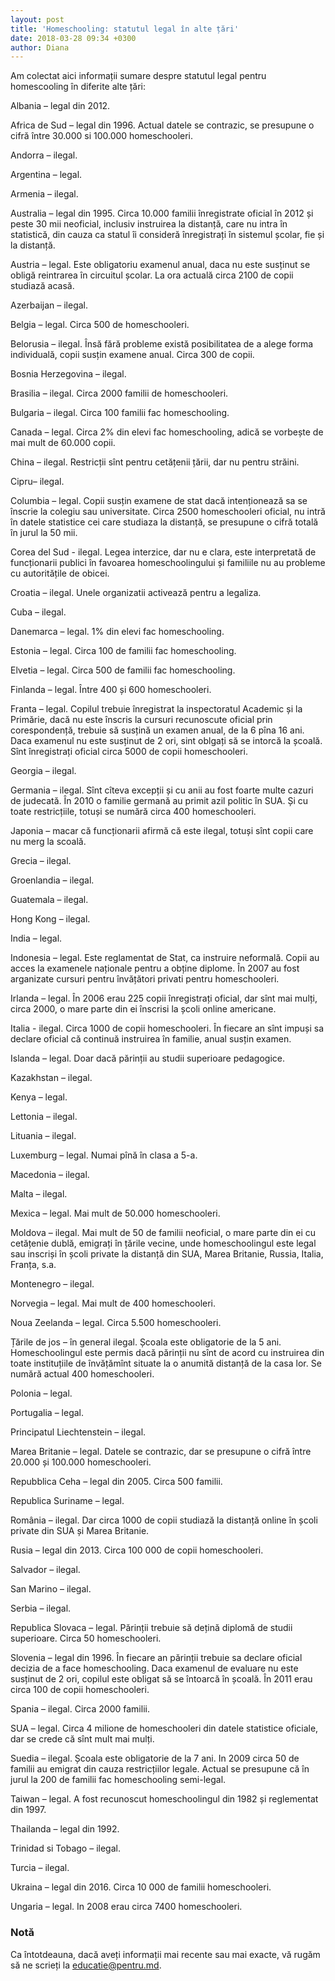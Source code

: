 ```yaml
---
layout: post
title: 'Homeschooling: statutul legal în alte țări'
date: 2018-03-28 09:34 +0300
author: Diana
---
```


Am colectat aici informații sumare despre statutul legal pentru homescooling în
diferite alte țări:

Albania – legal din 2012.

Africa de Sud – legal din 1996. Actual datele se contrazic, se presupune o cifră
între 30.000 si 100.000 homeschooleri.

Andorra – ilegal.

Argentina – legal.

Armenia – ilegal.

Australia – legal din 1995. Circa 10.000 familii înregistrate oficial în 2012 și
peste 30 mii neoficial, inclusiv instruirea la distanță, care nu intra în
statistică, din cauza ca statul îi consideră înregistrați în sistemul școlar,
fie și la distanță.

Austria – legal. Este obligatoriu examenul anual, daca nu este susținut se
obligă reintrarea în circuitul școlar. La ora actuală circa 2100 de copii
studiază acasă.

Azerbaijan – ilegal.

Belgia – legal. Circa 500 de homeschooleri.

Belorusia – ilegal. Însă fără probleme există posibilitatea de a alege forma
individuală, copii susțin examene anual. Circa 300 de copii.

Bosnia Herzegovina – ilegal.

Brasilia – ilegal. Circa 2000 familii de homeschooleri.

Bulgaria – ilegal. Circa 100 familii fac homeschooling.

Canada – legal. Circa 2% din elevi fac homeschooling, adică se vorbește de mai
mult de 60.000 copii.

China – ilegal. Restricții sînt pentru cetățenii țării, dar nu pentru străini.

Cipru– ilegal.

Columbia – legal. Copii susțin examene de stat dacă intenționează sa se înscrie
la colegiu sau universitate. Circa 2500 homeschooleri oficial, nu intră în
datele statistice cei care studiaza la distanță, se presupune o cifră totală în
jurul la 50 mii.

Corea del Sud - ilegal. Legea interzice, dar nu e clara, este interpretată de
funcționarii publici în favoarea homeschoolingului și familiile nu au probleme
cu autoritățile de obicei.

Croatia – ilegal. Unele organizatii activează pentru a legaliza.

Cuba – ilegal.

Danemarca – legal. 1% din elevi fac homeschooling.

Estonia – legal. Circa 100 de familii fac homeschooling.

Elvetia – legal. Circa 500 de familii fac homeschooling.

Finlanda – legal. Între 400 și 600 homeschooleri.

Franta – legal. Copilul trebuie înregistrat la inspectoratul Academic și la
Primărie, dacă nu este înscris la cursuri recunoscute oficial prin
corespondență, trebuie să susțină un examen anual, de la 6 pîna 16 ani. Daca
examenul nu este susținut de 2 ori, sint oblgați să se intorcă la școală. Sînt
înregistrați oficial circa 5000 de copii homeschooleri.

Georgia – ilegal.

Germania – ilegal. Sînt cîteva excepții și cu anii au fost foarte multe cazuri de
judecată. În 2010 o familie germană au primit azil politic în SUA. Și cu toate
restricțiile, totuși se numără circa 400 homeschooleri.

Japonia – macar că funcționarii afirmă că este ilegal, totuși sînt copii care nu
merg la scoală.

Grecia – ilegal.

Groenlandia – ilegal.

Guatemala – ilegal.

Hong Kong – ilegal.

India – legal.

Indonesia – legal. Este reglamentat de Stat, ca instruire neformală. Copii au
acces la examenele naționale pentru a obține diplome. În 2007 au fost arganizate
cursuri pentru învățători privati pentru homeschooleri.

Irlanda – legal. În 2006 erau 225 copii înregistrați oficial, dar sînt mai
mulți, circa 2000, o mare parte din ei înscrisi la școli online americane.

Italia - ilegal. Circa 1000 de copii homeschooleri. În fiecare an sînt impuși sa
declare oficial că continuă instruirea în familie, anual susțin examen.

Islanda – legal. Doar dacă părinții au studii superioare pedagogice.

Kazakhstan – ilegal.

Kenya – legal.

Lettonia – ilegal.

Lituania – ilegal.

Luxemburg – legal. Numai pînă în clasa a 5-a.

Macedonia – ilegal.

Malta – ilegal.

Mexica – legal. Mai mult de 50.000 homeschooleri.

Moldova – ilegal. Mai mult de 50 de familii neoficial, o mare parte din ei cu
cetățenie dublă, emigrați în țările vecine, unde homeschoolingul este legal sau
inscriși în școli private la distanță din SUA, Marea Britanie, Russia, Italia,
Franța, s.a.

Montenegro – ilegal.

Norvegia – legal. Mai mult de 400 homeschooleri.

Noua Zeelanda – legal. Circa 5.500 homeschooleri.

Țările de jos – în general ilegal. Școala este obligatorie de la 5 ani.
Homeschoolingul este permis dacă părinții nu sînt de acord cu instruirea din
toate instituțiile de învățămînt situate la o anumită distanță de la casa lor.
Se numără actual 400 homeschooleri.

Polonia – legal.

Portugalia – legal.

Principatul Liechtenstein – ilegal.

Marea Britanie – legal. Datele se contrazic, dar se presupune o cifră între
20.000 și 100.000 homeschooleri.

Repubblica Ceha – legal din 2005. Circa 500 familii.

Republica Suriname – legal.

România – ilegal. Dar circa 1000 de copii studiază la distanță online în școli
private din SUA și Marea Britanie.

Rusia – legal din 2013. Circa 100 000 de copii homeschooleri.

Salvador – ilegal.

San Marino – ilegal.

Serbia – ilegal.

Republica Slovaca – legal. Părinții trebuie să dețină diplomă de studii
superioare. Circa 50 homeschooleri.

Slovenia – legal din 1996. În fiecare an părinții trebuie sa declare oficial
decizia de a face homeschooling. Daca examenul de evaluare nu este susținut de
2 ori, copilul este obligat să se întoarcă în școală. În 2011 erau circa 100 de
copii homeschooleri.

Spania – ilegal. Circa 2000 familii.

SUA – legal. Circa 4 milione de homeschooleri din datele statistice oficiale,
dar se crede că sînt mult mai mulți.

Suedia – ilegal. Școala este obligatorie de la 7 ani. In 2009 circa 50 de
familii au emigrat din cauza restricțiilor legale. Actual se presupune că în
jurul la 200 de familii fac homeschooling semi-legal.

Taiwan – legal. A fost recunoscut homeschoolingul din 1982 și reglementat din
1997.

Thailanda – legal din 1992.

Trinidad si Tobago – ilegal.

Turcia – ilegal.

Ukraina – legal din 2016. Circa 10 000 de familii homeschooleri.

Ungaria – legal. In 2008 erau circa 7400 homeschooleri.


### Notă

Ca întotdeauna, dacă aveți informații mai recente sau mai exacte, vă rugăm să ne scrieți la
[educatie@pentru.md](mailto:educatie@pentru.md).
